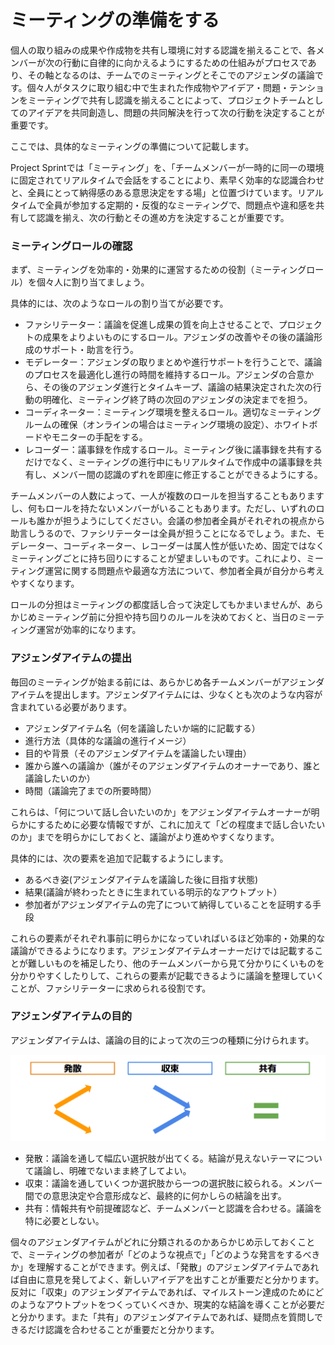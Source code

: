 # ミーティングの準備をする

個人の取り組みの成果や作成物を共有し環境に対する認識を揃えることで、各メンバーが次の行動に自律的に向かえるようにするための仕組みがプロセスであり、その軸となるのは、チームでのミーティングとそこでのアジェンダの議論です。個々人がタスクに取り組む中で生まれた作成物やアイデア・問題・テンションをミーティングで共有し認識を揃えることによって、プロジェクトチームとしてのアイデアを共同創造し、問題の共同解決を行って次の行動を決定することが重要です。

ここでは、具体的なミーティングの準備について記載します。

Project Sprintでは「ミーティング」を、「チームメンバーが一時的に同一の環境に固定されてリアルタイムで会話をすることにより、素早く効率的な認識合わせと、全員にとって納得感のある意思決定をする場」と位置づけています。リアルタイムで全員が参加する定期的・反復的なミーティングで、問題点や違和感を共有して認識を揃え、次の行動とその進め方を決定することが重要です。

### **ミーティングロールの確認**

まず、ミーティングを効率的・効果的に運営するための役割（ミーティングロール）を個々人に割り当てましょう。

具体的には、次のようなロールの割り当てが必要です。

* ファシリテーター：議論を促進し成果の質を向上させることで、プロジェクトの成果をよりよいものにするロール。アジェンダの改善やその後の議論形成のサポート・助言を行う。
* モデレーター：アジェンダの取りまとめや進行サポートを行うことで、議論のプロセスを最適化し進行の時間を維持するロール。アジェンダの合意から、その後のアジェンダ進行とタイムキープ、議論の結果決定された次の行動の明確化、ミーティング終了時の次回のアジェンダの決定までを担う。
* コーディネーター：ミーティング環境を整えるロール。適切なミーティングルームの確保（オンラインの場合はミーティング環境の設定）、ホワイトボードやモニターの手配をする。
* レコーダー：議事録を作成するロール。ミーティング後に議事録を共有するだけでなく、ミーティングの進行中にもリアルタイムで作成中の議事録を共有し、メンバー間の認識のずれを即座に修正することができるようにする。

チームメンバーの人数によって、一人が複数のロールを担当することもありますし、何もロールを持たないメンバーがいることもあります。ただし、いずれのロールも誰かが担うようにしてください。会議の参加者全員がそれぞれの視点から助言しうるので、ファシリテーターは全員が担うことになるでしょう。また、モデレーター、コーディネーター、レコーダーは属人性が低いため、固定ではなくミーティングごとに持ち回りにすることが望ましいものです。これにより、ミーティング運営に関する問題点や最適な方法について、参加者全員が自分から考えやすくなります。

ロールの分担はミーティングの都度話し合って決定してもかまいませんが、あらかじめミーティング前に分担や持ち回りのルールを決めておくと、当日のミーティング運営が効率的になります。

### **アジェンダアイテムの提出**

毎回のミーティングが始まる前には、あらかじめ各チームメンバーがアジェンダアイテムを提出します。アジェンダアイテムには、少なくとも次のような内容が含まれている必要があります。

* アジェンダアイテム名（何を議論したいか端的に記載する）
* 進行方法（具体的な議論の進行イメージ）
* 目的や背景（そのアジェンダアイテムを議論したい理由）
* 誰から誰への議論か（誰がそのアジェンダアイテムのオーナーであり、誰と議論したいのか）
* 時間（議論完了までの所要時間）

これらは、「何について話し合いたいのか」をアジェンダアイテムオーナーが明らかにするために必要な情報ですが、これに加えて「どの程度まで話し合いたいのか」までを明らかにしておくと、議論がより進めやすくなります。

具体的には、次の要素を追加で記載するようにします。

* あるべき姿(アジェンダアイテムを議論した後に目指す状態)
* 結果(議論が終わったときに生まれている明示的なアウトプット）
* 参加者がアジェンダアイテムの完了について納得していることを証明する手段

これらの要素がそれぞれ事前に明らかになっていればいるほど効率的・効果的な議論ができるようになります。アジェンダアイテムオーナーだけでは記載することが難しいものを補足したり、他のチームメンバーから見て分かりにくいものを分かりやすくしたりして、これらの要素が記載できるように議論を整理していくことが、ファシリテーターに求められる役割です。

### **アジェンダアイテムの目的**

アジェンダアイテムは、議論の目的によって次の三つの種類に分けられます。

![アジェンダの種類](../../ja-v2.2.0/images/agenda.png)

* 発散：議論を通して幅広い選択肢が出てくる。結論が見えないテーマについて議論し、明確でないまま終了してよい。
* 収束：議論を通していくつか選択肢から一つの選択肢に絞られる。メンバー間での意思決定や合意形成など、最終的に何かしらの結論を出す。
* 共有：情報共有や前提確認など、チームメンバーと認識を合わせる。議論を特に必要としない。

個々のアジェンダアイテムがどれに分類されるのかあらかじめ示しておくことで、ミーティングの参加者が「どのような視点で」「どのような発言をするべきか」を理解することができます。例えば、「発散」のアジェンダアイテムであれば自由に意見を発してよく、新しいアイデアを出すことが重要だと分かります。反対に「収束」のアジェンダアイテムであれば、マイルストーン達成のためにどのようなアウトプットをつくっていくべきか、現実的な結論を導くことが必要だと分かります。また「共有」のアジェンダアイテムであれば、疑問点を質問しできるだけ認識を合わせることが重要だと分かります。
